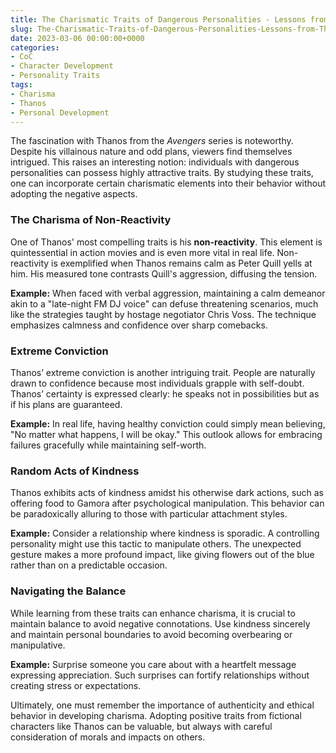 ```yaml
---
title: The Charismatic Traits of Dangerous Personalities - Lessons from Thanos
slug: The-Charismatic-Traits-of-Dangerous-Personalities-Lessons-from-Thanos
date: 2023-03-06 00:00:00+0000
categories:
- CoC
- Character Development 
- Personality Traits 
tags:
- Charisma 
- Thanos 
- Personal Development 
---
```


The fascination with Thanos from the *Avengers* series is noteworthy. Despite his villainous nature and odd plans, viewers find themselves intrigued. This raises an interesting notion: individuals with dangerous personalities can possess highly attractive traits. By studying these traits, one can incorporate certain charismatic elements into their behavior without adopting the negative aspects.

### The Charisma of Non-Reactivity

One of Thanos' most compelling traits is his **non-reactivity**. This element is quintessential in action movies and is even more vital in real life. Non-reactivity is exemplified when Thanos remains calm as Peter Quill yells at him. His measured tone contrasts Quill's aggression, diffusing the tension.

**Example:** When faced with verbal aggression, maintaining a calm demeanor akin to a "late-night FM DJ voice" can defuse threatening scenarios, much like the strategies taught by hostage negotiator Chris Voss. The technique emphasizes calmness and confidence over sharp comebacks.

### Extreme Conviction

Thanos’ extreme conviction is another intriguing trait. People are naturally drawn to confidence because most individuals grapple with self-doubt. Thanos’ certainty is expressed clearly: he speaks not in possibilities but as if his plans are guaranteed.

**Example:** In real life, having healthy conviction could simply mean believing, "No matter what happens, I will be okay." This outlook allows for embracing failures gracefully while maintaining self-worth.

### Random Acts of Kindness

Thanos exhibits acts of kindness amidst his otherwise dark actions, such as offering food to Gamora after psychological manipulation. This behavior can be paradoxically alluring to those with particular attachment styles.

**Example:** Consider a relationship where kindness is sporadic. A controlling personality might use this tactic to manipulate others. The unexpected gesture makes a more profound impact, like giving flowers out of the blue rather than on a predictable occasion.

### Navigating the Balance

While learning from these traits can enhance charisma, it is crucial to maintain balance to avoid negative connotations. Use kindness sincerely and maintain personal boundaries to avoid becoming overbearing or manipulative.

**Example:** Surprise someone you care about with a heartfelt message expressing appreciation. Such surprises can fortify relationships without creating stress or expectations.

Ultimately, one must remember the importance of authenticity and ethical behavior in developing charisma. Adopting positive traits from fictional characters like Thanos can be valuable, but always with careful consideration of morals and impacts on others.
